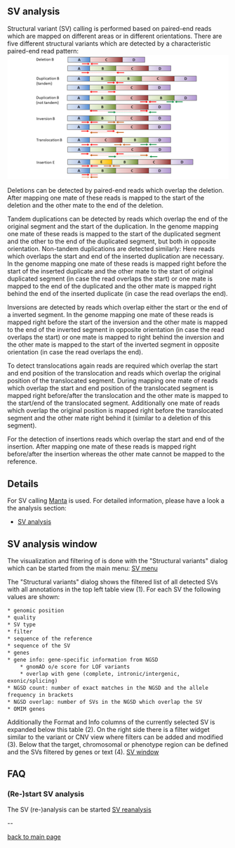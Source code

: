 ## SV analysis

Structural variant (SV) calling is performed based on paired-end reads which are mapped on different areas or in different orientations.
There are five different structural variants which are detected by a characteristic paired-end read pattern:
![alt text](sv_read_pattern.png)

Deletions can be detected by paired-end reads which overlap the deletion. After mapping one mate of these reads is mapped to the start of the deletion and the other mate to the end of the deletion. 

Tandem duplications can be detected by reads which overlap the end of the original segment and the start of the duplication. In the genome mapping one mate of these reads is mapped to the start of the duplicated segment and the other to the end of the duplicated segment, but both in opposite orientation. Non-tandem duplications are detected similarly: Here reads which overlaps the start and end of the inserted duplication are necessary. In the genome mapping one mate of these reads is mapped right before the start of the inserted duplicate and the other mate to the start of original duplicated segment (in case the read overlaps the start) or one mate is mapped to the end of the duplicated and the other mate is mapped right behind the end of the inserted duplicate (in case the read overlaps the end).

Inversions are detected by reads which overlap either the start or the end of a inverted segment. In the genome mapping one mate of these reads is mapped right before the start of the inversion and the other mate is mapped to the end of the inverted segment in opposite orientation (in case the read overlaps the start) or one mate is mapped to right behind the inversion and the other mate is mapped to the start of the inverted segment in opposite orientation (in case the read overlaps the end).

To detect translocations again reads are required which overlap the start and end position of the translocation and reads which overlap the original position of the translocated segment. During mapping one mate of reads which overlap the start and end position of the translocated segment is mapped right before/after the translocation and the other mate is mapped to the start/end of the translocated segment. Additionally one mate of reads which overlap the original position is mapped right before the translocated segment and the other mate right behind it (similar to a deletion of this segment).

For the detection of insertions reads which overlap the start and end of the insertion. After mapping one mate of these reads is mapped right before/after the insertion whereas the other mate cannot be mapped to the reference.


## Details

For SV calling [Manta](https://github.com/Illumina/manta) is used.
For detailed information, please have a look a the analysis section:

- [SV analysis](sv_analysis.md)


## SV analysis window

The visualization and filtering of is done with the "Structural variants" dialog which can be started from the main menu:
[SV menu](sv_menu.png)

The "Structural variants" dialog shows the filtered list of all detected SVs with all annotations in the top left table view (1). For each SV the following values are shown:

	* genomic position
	* quality
	* SV type
	* filter
	* sequence of the reference
	* sequence of the SV
	* genes
	* gene info: gene-specific information from NGSD
		* gnomAD o/e score for LOF variants
		* overlap with gene (complete, intronic/intergenic, exonic/splicing) 
	* NGSD count: number of exact matches in the NGSD and the allele frequency in brackets
	* NGSD overlap: number of SVs in the NGSD which overlap the SV
	* OMIM genes	

Additionally the Format and Info columns of the currently selected SV is expanded below this table (2). On the right side there is a filter widget similar to the variant or CNV view where filters can be added and modified (3). Below that the target, chromosomal or phenotype region can be defined and the SVs filtered by genes or text (4). 
[SV window](sv_window.png)


## FAQ

### (Re-)start SV analysis

The SV (re-)analysis can be started 
[SV reanalysis](sv_reanalysis.png)


--

[back to main page](index.md)

























